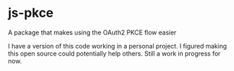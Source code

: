 # js-pkce
A package that makes using the OAuth2 PKCE flow easier

I have a version of this code working in a personal project. I figured making this open source could potentially help others. Still a work in progress for now.
